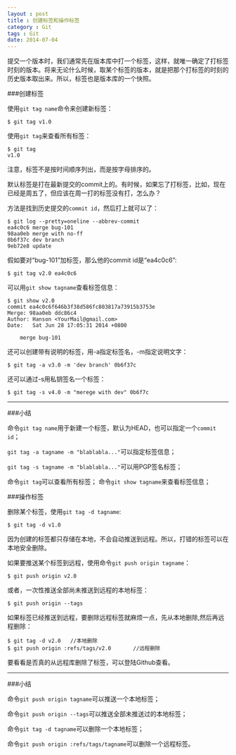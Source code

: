 ```yaml
---
layout : post
title : 创建标签和操作标签
category : Git
tags : Git
date: 2014-07-04
---
```

提交一个版本时，我们通常先在版本库中打一个标签，这样，就唯一确定了打标签时刻的版本。将来无论什么时候，取某个标签的版本，就是把那个打标签的时刻的历史版本取出来。所以，标签也是版本库的一个快照。

###创建标签

使用`git tag name`命令来创建新标签：

	$ git tag v1.0

使用`git tag`来查看所有标签：

	$ git tag
	v1.0

<!--more-->

注意，标签不是按时间顺序列出，而是按字母排序的。

默认标签是打在最新提交的commit上的。有时候，如果忘了打标签，比如，现在已经是周五了，但应该在周一打的标签没有打，怎么办？

方法是找到历史提交的`commit id`，然后打上就可以了：

	$ git log --pretty=oneline --abbrev-commit
	ea4c0c6 merge bug-101
	98aa0eb merge with no-ff
	0b6f37c dev branch
	9eb72e8 update

假如要对“bug-101”加标签，那么他的commit id是“ea4c0c6”:

	$ git tag v2.0 ea4c0c6

可以用`git show tagname`查看标签信息：

	$ git show v2.0
	commit ea4c0c6f646b3f38d586fc803817a73915b3753e
	Merge: 98aa0eb ddc86c4
	Author: Hanson <YourMail@gmail.com>
	Date:   Sat Jun 28 17:05:31 2014 +0800

    	merge bug-101

还可以创建带有说明的标签，用-a指定标签名，-m指定说明文字：

	$ git tag -a v3.0 -m 'dev branch' 0b6f37c

还可以通过-s用私钥签名一个标签：

	$ git tag -s v4.0 -m "merege with dev" 0b6f7c

---

###小结

命令`git tag name`用于新建一个标签，默认为HEAD，也可以指定一个`commit id`；

`git tag -a tagname -m "blablabla..."`可以指定标签信息；

`git tag -s tagname -m "blablabla..."`可以用PGP签名标签；

命令`git tag`可以查看所有标签；
命令`git show tagname`来查看标签信息；


###操作标签

删除某个标签，使用`git tag -d tagname`:

	$ git tag -d v1.0

因为创建的标签都只存储在本地，不会自动推送到远程。所以，打错的标签可以在本地安全删除。

如果要推送某个标签到远程，使用命令`git push origin tagname`：

	$ git push origin v2.0

或者，一次性推送全部尚未推送到远程的本地标签：

	$ git push origin --tags

如果标签已经推送到远程，要删除远程标签就麻烦一点，先从本地删除,然后再远程删除：

	$ git tag -d v2.0   //本地删除
	$ git push origin :refs/tags/v2.0		//远程删除

要看看是否真的从远程库删除了标签，可以登陆Github查看。

---

###小结

命令`git push origin tagname`可以推送一个本地标签；

命令`git push origin --tags`可以推送全部未推送过的本地标签；

命令`git tag -d tagname`可以删除一个本地标签；

命令`git push origin :refs/tags/tagname`可以删除一个远程标签。

